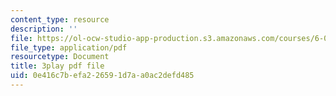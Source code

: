 ```yaml
---
content_type: resource
description: ''
file: https://ol-ocw-studio-app-production.s3.amazonaws.com/courses/6-004-computation-structures-spring-2017/0e416c7befa226591d7aa0ac2defd485_m_G3z-C1C2g.pdf
file_type: application/pdf
resourcetype: Document
title: 3play pdf file
uid: 0e416c7b-efa2-2659-1d7a-a0ac2defd485
---
```

